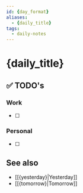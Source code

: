 ```yaml
---
id: {day_format}
aliases:
  - {daily_title}
tags:
  - daily-notes
---
```


# {daily_title}

## ✅ TODO's

### Work

- [ ]

### Personal

- [ ]

## See also

- [[{yesterday}|Yesterday]]
- [[{tomorrow}|Tomorrow]]
